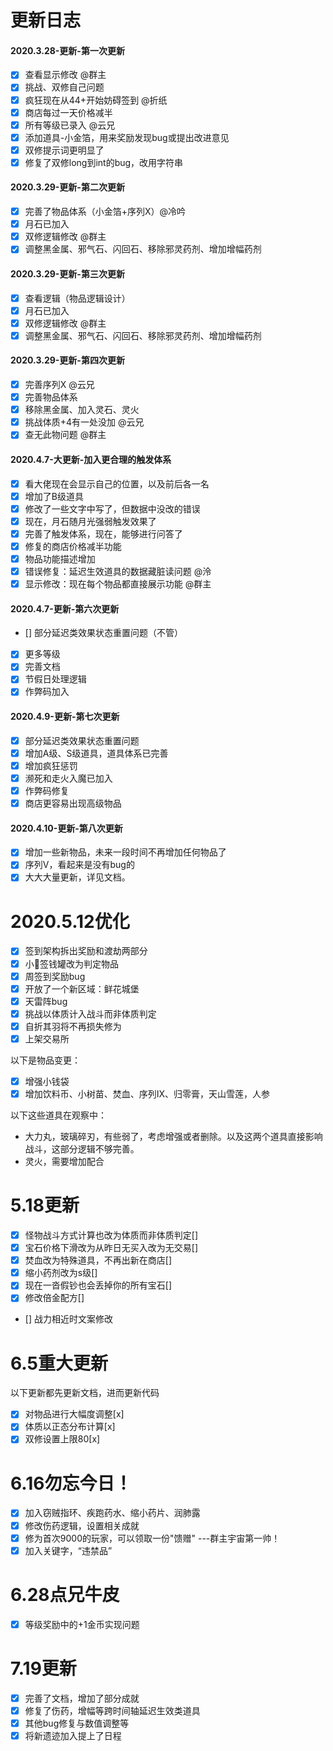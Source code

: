 # 更新日志
#### 2020.3.28-更新-第一次更新

- [x] 查看显示修改 @群主
- [x] 挑战、双修自己问题
- [x] 疯狂现在从44+开始妨碍签到 @折纸
- [x] 商店每过一天价格减半
- [x] 所有等级已录入 @云兄
- [x] 添加道具-小金箔，用来奖励发现bug或提出改进意见
- [x] 双修提示词更明显了
- [x] 修复了双修long到int的bug，改用字符串 

#### 2020.3.29-更新-第二次更新

- [x] 完善了物品体系（小金箔+序列X）@冷吟
- [x] 月石已加入
- [x] 双修逻辑修改 @群主
- [x] 调整黑金属、邪气石、闪回石、移除邪灵药剂、增加增幅药剂

#### 2020.3.29-更新-第三次更新

- [x] 查看逻辑（物品逻辑设计）
- [x] 月石已加入
- [x] 双修逻辑修改 @群主
- [x] 调整黑金属、邪气石、闪回石、移除邪灵药剂、增加增幅药剂

#### 2020.3.29-更新-第四次更新

- [x] 完善序列X @云兄
- [x] 完善物品体系
- [x] 移除黑金属、加入灵石、灵火
- [x] 挑战体质+4有一处没加 @云兄
- [x] 查无此物问题 @群主  

#### 2020.4.7-大更新-加入更合理的触发体系

- [x] 看大佬现在会显示自己的位置，以及前后各一名
- [x] 增加了B级道具
- [x] 修改了一些文字中写了，但数据中没改的错误
- [x] 现在，月石随月光强弱触发效果了
- [x] 完善了触发体系，现在，能够进行问答了
- [x] 修复的商店价格减半功能
- [x] 物品功能描述增加
- [x] 错误修复：延迟生效道具的数据藏脏读问题 @泠
- [x] 显示修改：现在每个物品都直接展示功能 @群主

#### 2020.4.7-更新-第六次更新

- [] 部分延迟类效果状态重置问题（不管）
- [x] 更多等级
- [x] 完善文档
- [x] 节假日处理逻辑
- [x] 作弊码加入  

#### 2020.4.9-更新-第七次更新
- [x] 部分延迟类效果状态重置问题
- [x] 增加A级、S级道具，道具体系已完善
- [x] 增加疯狂惩罚
- [x] 濒死和走火入魔已加入
- [x] 作弊码修复
- [x] 商店更容易出现高级物品 

#### 2020.4.10-更新-第八次更新
- [x] 增加一些新物品，未来一段时间不再增加任何物品了
- [x] 序列V，看起来是没有bug的
- [x] 大大大量更新，详见文档。

# 2020.5.12优化
- [x] 签到架构拆出奖励和渡劫两部分
- [x] 小🐖签钱罐改为判定物品
- [x] 周签到奖励bug
- [x] 开放了一个新区域：鲜花城堡
- [x] 天雷阵bug
- [x] 挑战以体质计入战斗而非体质判定
- [x] 自折其羽将不再损失修为
- [x] 上架交易所

以下是物品变更：
- [x] 增强小钱袋
- [x] 增加饮料币、小树苗、焚血、序列IX、归零膏，天山雪莲，人参

以下这些道具在观察中：
+ 大力丸，玻璃碎刃，有些弱了，考虑增强或者删除。以及这两个道具直接影响战斗，这部分逻辑不够完善。
+ 灵火，需要增加配合

# 5.18更新
- [x] 怪物战斗方式计算也改为体质而非体质判定[]
- [x] 宝石价格下滑改为从昨日无买入改为无交易[]
- [x] 焚血改为特殊道具，不再出新在商店[]
- [x] 缩小药剂改为s级[]
- [x] 现在一沓假钞也会丢掉你的所有宝石[] 
- [x] 修改倍金配方[]
- [] 战力相近时文案修改 

# 6.5重大更新
以下更新都先更新文档，进而更新代码
- [x] 对物品进行大幅度调整[x]
- [x] 体质以正态分布计算[x]
- [x] 双修设置上限80[x]

# 6.16勿忘今日！
- [x] 加入窃贼指环、疾跑药水、缩小药片、润肺露
- [x] 修改伤药逻辑，设置相关成就
- [x] 修为首次9000的玩家，可以领取一份"馈赠" ---群主宇宙第一帅！
- [x] 加入关键字，“违禁品”

# 6.28点兄牛皮
- [x] 等级奖励中的+1金币实现问题

# 7.19更新
- [x] 完善了文档，增加了部分成就
- [x] 修复了伤药，增幅等跨时间轴延迟生效类道具
- [x] 其他bug修复与数值调整等
- [x] 将新遗迹加入提上了日程